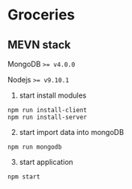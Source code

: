 # Groceries

## MEVN stack

MongoDB `>= v4.0.0`

Nodejs `>= v9.10.1`

1.  start install modules

```
npm run install-client
npm run install-server
```

2.  start import data into mongoDB

```
npm run mongodb
```

3.  start application

```
npm start
```

